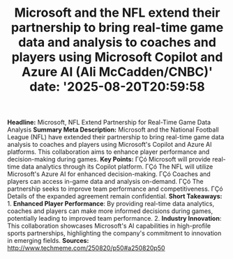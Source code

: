 ﻿---
title: "Microsoft and the NFL extend their partnership to bring real-time game data and analysis to coaches and players using Microsoft Copilot and Azure AI (Ali McCadden/CNBC)'
date: '2025-08-20T20:59:58"
category: "Markets"
summary: ""
slug: "microsoft and the nfl extend their partnership to bring real"
source_urls:
  - "http://www.techmeme.com/250820/p50#a250820p50"
seo:
  title: "Microsoft and the NFL extend their partnership to bring real-time game data and analysis to coaches and players using Microsoft Copilot and Azure AI (Ali McCadden/CNBC) | Hash n Hedge'
  description: '"
  keywords: ["news", "markets", "brief"]
---
**Headline:**  Microsoft, NFL Extend Partnership for Real-Time Game Data Analysis  **Summary Meta Description:** Microsoft and the National Football League (NFL) have extended their partnership to bring real-time game data analysis to coaches and players using Microsoft's Copilot and Azure AI platforms. This collaboration aims to enhance player performance and decision-making during games.  **Key Points:**  ΓÇó Microsoft will provide real-time data analytics through its Copilot platform. ΓÇó The NFL will utilize Microsoft's Azure AI for enhanced decision-making. ΓÇó Coaches and players can access in-game data and analysis on-demand. ΓÇó The partnership seeks to improve team performance and competitiveness. ΓÇó Details of the expanded agreement remain confidential.  **Short Takeaways:**  1. **Enhanced Player Performance**: By providing real-time data analytics, coaches and players can make more informed decisions during games, potentially leading to improved team performance. 2. **Industry Innovation**: This collaboration showcases Microsoft's AI capabilities in high-profile sports partnerships, highlighting the company's commitment to innovation in emerging fields.  **Sources:** http://www.techmeme.com/250820/p50#a250820p50 
